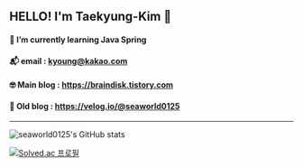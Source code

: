 ## HELLO! I'm Taekyung-Kim 👋
#### 🌱 I’m currently learning Java Spring
#### 📬 email : kyoung@kakao.com
#### 🤓 Main blog : https://braindisk.tistory.com
#### 📗 Old blog : https://velog.io/@seaworld0125

<hr>

![seaworld0125's GitHub stats](https://github-readme-stats.vercel.app/api?username=seaworld0125&show_icons=true&theme=github_dark) 
<!-- 
[![Top Langs](https://github-readme-stats.vercel.app/api/top-langs/?username=seaworld0125&layout=compact&theme=github_dark&langs_count=4)](https://github.com/anuraghazra/github-readme-stats)  -->

[![Solved.ac 프로필](http://mazassumnida.wtf/api/v2/generate_badge?boj=seaworld0125)](https://solved.ac/seaworld0125)
